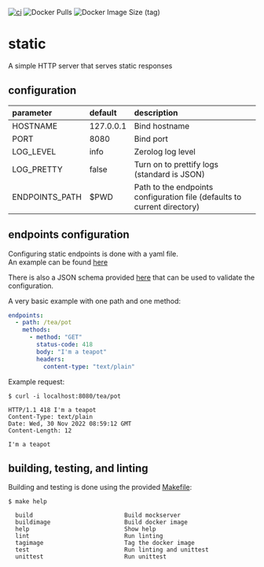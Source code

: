 [![ci](https://github.com/antonjah/static/actions/workflows/main.yml/badge.svg?branch=main)](https://github.com/antonjah/static/actions/workflows/main.yml)
![Docker Pulls](https://img.shields.io/docker/pulls/antonjah/static?style=flat-square&logo=appveyor)
![Docker Image Size (tag)](https://img.shields.io/docker/image-size/antonjah/static/latest?style=flat-square&logo=appveyor)


# static

A simple HTTP server that serves static responses

## configuration

| parameter      | default   | description                                                               |
|:---------------|:----------|:--------------------------------------------------------------------------|
| HOSTNAME       | 127.0.0.1 | Bind hostname                                                             |
| PORT           | 8080      | Bind port                                                                 |
| LOG_LEVEL      | info      | Zerolog log level                                                         |
| LOG_PRETTY     | false     | Turn on to prettify logs (standard is JSON)                               |
| ENDPOINTS_PATH | $PWD      | Path to the endpoints configuration file (defaults to current directory)  |

## endpoints configuration

Configuring static endpoints is done with a yaml file.  
An example can be found [here](example/endpoints.yaml)

There is also a JSON schema provided [here](example/schema.json) that can be used to validate the configuration.

A very basic example with one path and one method:

```yaml
endpoints:
  - path: /tea/pot
    methods:
      - method: "GET"
        status-code: 418
        body: "I'm a teapot"
        headers:
          content-type: "text/plain"
```

Example request:

```log
$ curl -i localhost:8080/tea/pot

HTTP/1.1 418 I'm a teapot
Content-Type: text/plain
Date: Wed, 30 Nov 2022 08:59:12 GMT
Content-Length: 12

I'm a teapot
```

## building, testing, and linting

Building and testing is done using the provided [Makefile](Makefile):

```shell
$ make help
                                                                                                                                              
  build                          Build mockserver
  buildimage                     Build docker image
  help                           Show help
  lint                           Run linting
  tagimage                       Tag the docker image
  test                           Run linting and unittest
  unittest                       Run unittest
```
